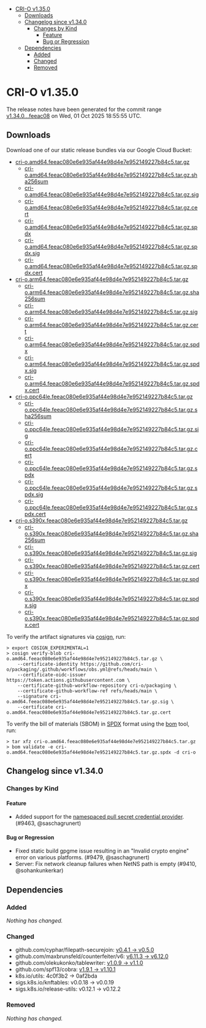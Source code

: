 - [CRI-O v1.35.0](#cri-o-v1350)
  - [Downloads](#downloads)
  - [Changelog since v1.34.0](#changelog-since-v1340)
    - [Changes by Kind](#changes-by-kind)
      - [Feature](#feature)
      - [Bug or Regression](#bug-or-regression)
  - [Dependencies](#dependencies)
    - [Added](#added)
    - [Changed](#changed)
    - [Removed](#removed)

# CRI-O v1.35.0

The release notes have been generated for the commit range
[v1.34.0...feeac08](https://github.com/cri-o/cri-o/compare/v1.34.0...v1.35.0) on Wed, 01 Oct 2025 18:55:55 UTC.

## Downloads

Download one of our static release bundles via our Google Cloud Bucket:

- [cri-o.amd64.feeac080e6e935af44e98d4e7e952149227b84c5.tar.gz](https://storage.googleapis.com/cri-o/artifacts/cri-o.amd64.feeac080e6e935af44e98d4e7e952149227b84c5.tar.gz)
  - [cri-o.amd64.feeac080e6e935af44e98d4e7e952149227b84c5.tar.gz.sha256sum](https://storage.googleapis.com/cri-o/artifacts/cri-o.amd64.feeac080e6e935af44e98d4e7e952149227b84c5.tar.gz.sha256sum)
  - [cri-o.amd64.feeac080e6e935af44e98d4e7e952149227b84c5.tar.gz.sig](https://storage.googleapis.com/cri-o/artifacts/cri-o.amd64.feeac080e6e935af44e98d4e7e952149227b84c5.tar.gz.sig)
  - [cri-o.amd64.feeac080e6e935af44e98d4e7e952149227b84c5.tar.gz.cert](https://storage.googleapis.com/cri-o/artifacts/cri-o.amd64.feeac080e6e935af44e98d4e7e952149227b84c5.tar.gz.cert)
  - [cri-o.amd64.feeac080e6e935af44e98d4e7e952149227b84c5.tar.gz.spdx](https://storage.googleapis.com/cri-o/artifacts/cri-o.amd64.feeac080e6e935af44e98d4e7e952149227b84c5.tar.gz.spdx)
  - [cri-o.amd64.feeac080e6e935af44e98d4e7e952149227b84c5.tar.gz.spdx.sig](https://storage.googleapis.com/cri-o/artifacts/cri-o.amd64.feeac080e6e935af44e98d4e7e952149227b84c5.tar.gz.spdx.sig)
  - [cri-o.amd64.feeac080e6e935af44e98d4e7e952149227b84c5.tar.gz.spdx.cert](https://storage.googleapis.com/cri-o/artifacts/cri-o.amd64.feeac080e6e935af44e98d4e7e952149227b84c5.tar.gz.spdx.cert)
- [cri-o.arm64.feeac080e6e935af44e98d4e7e952149227b84c5.tar.gz](https://storage.googleapis.com/cri-o/artifacts/cri-o.arm64.feeac080e6e935af44e98d4e7e952149227b84c5.tar.gz)
  - [cri-o.arm64.feeac080e6e935af44e98d4e7e952149227b84c5.tar.gz.sha256sum](https://storage.googleapis.com/cri-o/artifacts/cri-o.arm64.feeac080e6e935af44e98d4e7e952149227b84c5.tar.gz.sha256sum)
  - [cri-o.arm64.feeac080e6e935af44e98d4e7e952149227b84c5.tar.gz.sig](https://storage.googleapis.com/cri-o/artifacts/cri-o.arm64.feeac080e6e935af44e98d4e7e952149227b84c5.tar.gz.sig)
  - [cri-o.arm64.feeac080e6e935af44e98d4e7e952149227b84c5.tar.gz.cert](https://storage.googleapis.com/cri-o/artifacts/cri-o.arm64.feeac080e6e935af44e98d4e7e952149227b84c5.tar.gz.cert)
  - [cri-o.arm64.feeac080e6e935af44e98d4e7e952149227b84c5.tar.gz.spdx](https://storage.googleapis.com/cri-o/artifacts/cri-o.arm64.feeac080e6e935af44e98d4e7e952149227b84c5.tar.gz.spdx)
  - [cri-o.arm64.feeac080e6e935af44e98d4e7e952149227b84c5.tar.gz.spdx.sig](https://storage.googleapis.com/cri-o/artifacts/cri-o.arm64.feeac080e6e935af44e98d4e7e952149227b84c5.tar.gz.spdx.sig)
  - [cri-o.arm64.feeac080e6e935af44e98d4e7e952149227b84c5.tar.gz.spdx.cert](https://storage.googleapis.com/cri-o/artifacts/cri-o.arm64.feeac080e6e935af44e98d4e7e952149227b84c5.tar.gz.spdx.cert)
- [cri-o.ppc64le.feeac080e6e935af44e98d4e7e952149227b84c5.tar.gz](https://storage.googleapis.com/cri-o/artifacts/cri-o.ppc64le.feeac080e6e935af44e98d4e7e952149227b84c5.tar.gz)
  - [cri-o.ppc64le.feeac080e6e935af44e98d4e7e952149227b84c5.tar.gz.sha256sum](https://storage.googleapis.com/cri-o/artifacts/cri-o.ppc64le.feeac080e6e935af44e98d4e7e952149227b84c5.tar.gz.sha256sum)
  - [cri-o.ppc64le.feeac080e6e935af44e98d4e7e952149227b84c5.tar.gz.sig](https://storage.googleapis.com/cri-o/artifacts/cri-o.ppc64le.feeac080e6e935af44e98d4e7e952149227b84c5.tar.gz.sig)
  - [cri-o.ppc64le.feeac080e6e935af44e98d4e7e952149227b84c5.tar.gz.cert](https://storage.googleapis.com/cri-o/artifacts/cri-o.ppc64le.feeac080e6e935af44e98d4e7e952149227b84c5.tar.gz.cert)
  - [cri-o.ppc64le.feeac080e6e935af44e98d4e7e952149227b84c5.tar.gz.spdx](https://storage.googleapis.com/cri-o/artifacts/cri-o.ppc64le.feeac080e6e935af44e98d4e7e952149227b84c5.tar.gz.spdx)
  - [cri-o.ppc64le.feeac080e6e935af44e98d4e7e952149227b84c5.tar.gz.spdx.sig](https://storage.googleapis.com/cri-o/artifacts/cri-o.ppc64le.feeac080e6e935af44e98d4e7e952149227b84c5.tar.gz.spdx.sig)
  - [cri-o.ppc64le.feeac080e6e935af44e98d4e7e952149227b84c5.tar.gz.spdx.cert](https://storage.googleapis.com/cri-o/artifacts/cri-o.ppc64le.feeac080e6e935af44e98d4e7e952149227b84c5.tar.gz.spdx.cert)
- [cri-o.s390x.feeac080e6e935af44e98d4e7e952149227b84c5.tar.gz](https://storage.googleapis.com/cri-o/artifacts/cri-o.s390x.feeac080e6e935af44e98d4e7e952149227b84c5.tar.gz)
  - [cri-o.s390x.feeac080e6e935af44e98d4e7e952149227b84c5.tar.gz.sha256sum](https://storage.googleapis.com/cri-o/artifacts/cri-o.s390x.feeac080e6e935af44e98d4e7e952149227b84c5.tar.gz.sha256sum)
  - [cri-o.s390x.feeac080e6e935af44e98d4e7e952149227b84c5.tar.gz.sig](https://storage.googleapis.com/cri-o/artifacts/cri-o.s390x.feeac080e6e935af44e98d4e7e952149227b84c5.tar.gz.sig)
  - [cri-o.s390x.feeac080e6e935af44e98d4e7e952149227b84c5.tar.gz.cert](https://storage.googleapis.com/cri-o/artifacts/cri-o.s390x.feeac080e6e935af44e98d4e7e952149227b84c5.tar.gz.cert)
  - [cri-o.s390x.feeac080e6e935af44e98d4e7e952149227b84c5.tar.gz.spdx](https://storage.googleapis.com/cri-o/artifacts/cri-o.s390x.feeac080e6e935af44e98d4e7e952149227b84c5.tar.gz.spdx)
  - [cri-o.s390x.feeac080e6e935af44e98d4e7e952149227b84c5.tar.gz.spdx.sig](https://storage.googleapis.com/cri-o/artifacts/cri-o.s390x.feeac080e6e935af44e98d4e7e952149227b84c5.tar.gz.spdx.sig)
  - [cri-o.s390x.feeac080e6e935af44e98d4e7e952149227b84c5.tar.gz.spdx.cert](https://storage.googleapis.com/cri-o/artifacts/cri-o.s390x.feeac080e6e935af44e98d4e7e952149227b84c5.tar.gz.spdx.cert)

To verify the artifact signatures via [cosign](https://github.com/sigstore/cosign), run:

```console
> export COSIGN_EXPERIMENTAL=1
> cosign verify-blob cri-o.amd64.feeac080e6e935af44e98d4e7e952149227b84c5.tar.gz \
    --certificate-identity https://github.com/cri-o/packaging/.github/workflows/obs.yml@refs/heads/main \
    --certificate-oidc-issuer https://token.actions.githubusercontent.com \
    --certificate-github-workflow-repository cri-o/packaging \
    --certificate-github-workflow-ref refs/heads/main \
    --signature cri-o.amd64.feeac080e6e935af44e98d4e7e952149227b84c5.tar.gz.sig \
    --certificate cri-o.amd64.feeac080e6e935af44e98d4e7e952149227b84c5.tar.gz.cert
```

To verify the bill of materials (SBOM) in [SPDX](https://spdx.org) format using the [bom](https://sigs.k8s.io/bom) tool, run:

```console
> tar xfz cri-o.amd64.feeac080e6e935af44e98d4e7e952149227b84c5.tar.gz
> bom validate -e cri-o.amd64.feeac080e6e935af44e98d4e7e952149227b84c5.tar.gz.spdx -d cri-o
```

## Changelog since v1.34.0

### Changes by Kind

#### Feature
 - Added support for the [namespaced pull secret credential provider](https://github.com/cri-o/credential-provider). (#9463, @saschagrunert)

#### Bug or Regression
 - Fixed static build gpgme issue resulting in an "Invalid crypto engine" error on various platforms. (#9479, @saschagrunert)
 - Server: Fix network cleanup failures when NetNS path is empty (#9410, @sohankunkerkar)

## Dependencies

### Added
_Nothing has changed._

### Changed
- github.com/cyphar/filepath-securejoin: [v0.4.1 → v0.5.0](https://github.com/cyphar/filepath-securejoin/compare/v0.4.1...v0.5.0)
- github.com/maxbrunsfeld/counterfeiter/v6: [v6.11.3 → v6.12.0](https://github.com/maxbrunsfeld/counterfeiter/compare/v6.11.3...v6.12.0)
- github.com/olekukonko/tablewriter: [v1.0.9 → v1.1.0](https://github.com/olekukonko/tablewriter/compare/v1.0.9...v1.1.0)
- github.com/spf13/cobra: [v1.9.1 → v1.10.1](https://github.com/spf13/cobra/compare/v1.9.1...v1.10.1)
- k8s.io/utils: 4c0f3b2 → 0af2bda
- sigs.k8s.io/knftables: v0.0.18 → v0.0.19
- sigs.k8s.io/release-utils: v0.12.1 → v0.12.2

### Removed
_Nothing has changed._
